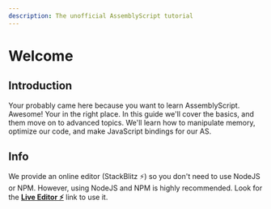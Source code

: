```yaml
---
description: The unofficial AssemblyScript tutorial
---
```


# Welcome

## Introduction

Your probably came here because you want to learn AssemblyScript. Awesome! Your in the right place. In this guide we'll cover the basics, and them move on to advanced topics. We'll learn how to manipulate memory, optimize our code, and make JavaScript bindings for our AS.

## Info

We provide an online editor \(StackBlitz ⚡\) so you don't need to use NodeJS or NPM. However, using NodeJS and NPM is highly recommended. Look for the [**Live Editor ⚡**](https://stackblitz.com/) link to use it.

